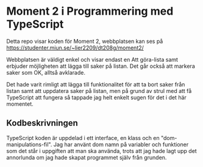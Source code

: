 # Moment 2 i Programmering med TypeScript

Detta repo visar koden för Moment 2, webbplatsen kan ses på https://studenter.miun.se/~lier2209/dt208g/moment2/

Webbplatsen är väldigt enkel och visar endast en Att göra-lista samt erbjuder möjligheten att lägga till saker på listan. Det går också att markera saker som OK, alltså avklarade.

Det hade varit rimligt att lägga till funktionalitet för att ta bort saker från listan samt att uppdatera saker på listan, men på grund av strul med att få TypeScript att fungera så tappade jag helt enkelt sugen för det i det här momentet.

## Kodbeskrivningen
TypeScript koden är uppdelad i ett interface, en klass och en "dom-manipulations-fil". Jag har använt dom namn på variabler och funktioner som det står i uppgiften att man ska använda, trots att jag hade lagt upp det annorlunda om jag hade skapat programmet själv från grunden.
